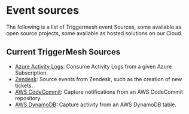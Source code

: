 # Event sources

The following is a list of Triggermesh event Sources, some available as open source projects, some available as hosted solutions on our Cloud.

## Current TriggerMesh Sources

* [Azure Activity Logs](./azureactivitylogs.md): Consume Activity Logs from a given Azure Subscription.
* [Zendesk](./zendesk.md): Source events from Zendesk, such as the creation of new tickets.
* [AWS CodeCommit](./awscodecommit.md): Capture notifications from an AWS CodeCommit repository.
* [AWS DynamoDB](./awsdynamodb.md): Capture activity from an AWS DynamoDB table.

<!--
* [Azure Storage](./azurestorage.md):
* [Azure Storage Queue](./azurestoragequeue.md):
* [Google Fire Store](./googlefirestore.md):
* [Google Pub Sub](./googlepubsub.md):
* [IBM MQ](./mq.md):
* [Solace AMQP](./solace.md):
* [Solace MQTT](./solacemqtt.md):
-->
